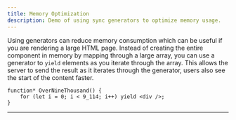 ```yaml
---
title: Memory Optimization
description: Demo of using sync generators to optimize memory usage.
---
```


Using generators can reduce memory consumption which can be useful if you are rendering a large HTML page. Instead of creating the entire component in memory by mapping through a large array, you can use a generator to `yield` elements as you iterate through the array. This allows the server to send the result as it iterates through the generator, users also see the start of the content faster.

```tsx
function* OverNineThousand() {
	for (let i = 0; i < 9_114; i++) yield <div />;
}
```

---

